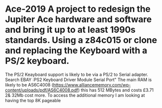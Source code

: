 # Ace-2019 A project to redesign the Jupiter Ace hardware and software and bring it up to at least 1990s standards. Using a z84c015 or clone and replacing the Keyboard with a PS/2 keyboard.
The PS/2 Keayboard support is likely to be via a PS/2 to Serial adapter. Search EBAY :PS2 Keyboard Driver Module Serial Port"
The main RAM is likely to be AS6C4008 (https://www.alliancememory.com/wp-content/uploads/pdf/AS6C4008.pdf) this has 512 MBytes and costs £3.71 2& 32Mb cost more. To access the additional memory I am looking at having the top 8K pageable 
